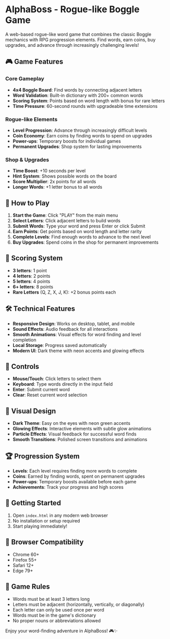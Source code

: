 # AlphaBoss - Rogue-like Boggle Game

A web-based rogue-like word game that combines the classic Boggle mechanics with RPG progression elements. Find words, earn coins, buy upgrades, and advance through increasingly challenging levels!

## 🎮 Game Features

### Core Gameplay
- **4x4 Boggle Board**: Find words by connecting adjacent letters
- **Word Validation**: Built-in dictionary with 200+ common words
- **Scoring System**: Points based on word length with bonus for rare letters
- **Time Pressure**: 60-second rounds with upgradeable time extensions

### Rogue-like Elements
- **Level Progression**: Advance through increasingly difficult levels
- **Coin Economy**: Earn coins by finding words to spend on upgrades
- **Power-ups**: Temporary boosts for individual games
- **Permanent Upgrades**: Shop system for lasting improvements

### Shop & Upgrades
- **Time Boost**: +10 seconds per level
- **Hint System**: Shows possible words on the board
- **Score Multiplier**: 2x points for all words
- **Longer Words**: +1 letter bonus to all words

## 🚀 How to Play

1. **Start the Game**: Click "PLAY" from the main menu
2. **Select Letters**: Click adjacent letters to build words
3. **Submit Words**: Type your word and press Enter or click Submit
4. **Earn Points**: Get points based on word length and letter rarity
5. **Complete Levels**: Find enough words to advance to the next level
6. **Buy Upgrades**: Spend coins in the shop for permanent improvements

## 🎯 Scoring System

- **3 letters**: 1 point
- **4 letters**: 2 points  
- **5 letters**: 4 points
- **6+ letters**: 8 points
- **Rare Letters** (Q, Z, X, J, K): +2 bonus points each

## 🛠️ Technical Features

- **Responsive Design**: Works on desktop, tablet, and mobile
- **Sound Effects**: Audio feedback for all interactions
- **Smooth Animations**: Visual effects for word finding and level completion
- **Local Storage**: Progress saved automatically
- **Modern UI**: Dark theme with neon accents and glowing effects

## 📱 Controls

- **Mouse/Touch**: Click letters to select them
- **Keyboard**: Type words directly in the input field
- **Enter**: Submit current word
- **Clear**: Reset current word selection

## 🎨 Visual Design

- **Dark Theme**: Easy on the eyes with neon green accents
- **Glowing Effects**: Interactive elements with subtle glow animations
- **Particle Effects**: Visual feedback for successful word finds
- **Smooth Transitions**: Polished screen transitions and animations

## 🏆 Progression System

- **Levels**: Each level requires finding more words to complete
- **Coins**: Earned by finding words, spent on permanent upgrades
- **Power-ups**: Temporary boosts available before each game
- **Achievements**: Track your progress and high scores

## 🚀 Getting Started

1. Open `index.html` in any modern web browser
2. No installation or setup required
3. Start playing immediately!

## 🔧 Browser Compatibility

- Chrome 60+
- Firefox 55+
- Safari 12+
- Edge 79+

## 📝 Game Rules

- Words must be at least 3 letters long
- Letters must be adjacent (horizontally, vertically, or diagonally)
- Each letter can only be used once per word
- Words must be in the game's dictionary
- No proper nouns or abbreviations allowed

Enjoy your word-finding adventure in AlphaBoss! 🎮✨